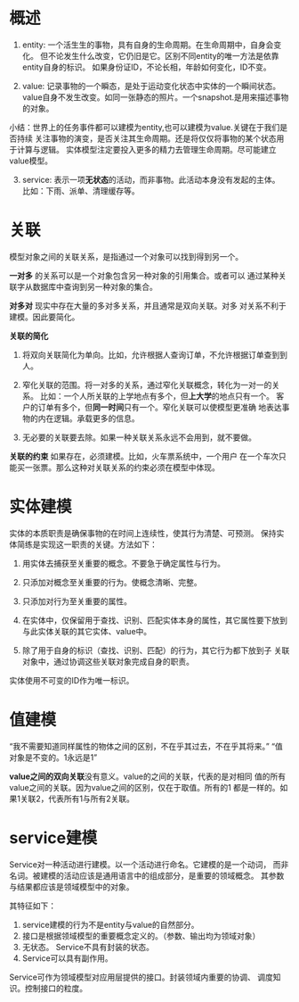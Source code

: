 # 概述

1. entity: 一个活生生的事物，具有自身的生命周期。在生命周期中，自身会变化。
但不论发生什么改变，它仍旧是它。区别不同entity的唯一方法是依靠entity自身的标识。
如果身份证ID，不论长相，年龄如何变化，ID不变。

2. value: 记录事物的一个瞬态，是处于运动变化状态中实体的一个瞬间状态。
value自身不发生改变。如同一张静态的照片。一个snapshot.是用来描述事物的对象。

小结：世界上的任务事件都可以建模为entity,也可以建模为value.关键在于我们是否持续
关注事物的演变，是否关注其生命周期。还是将仅仅将事物的某个状态用于计算与逻辑。
实体模型注定要投入更多的精力去管理生命周期。尽可能建立value模型。

3. service: 表示一项**无状态**的活动，而非事物。此活动本身没有发起的主体。
比如：下雨、派单、清理缓存等。


# 关联
模型对象之间的关联关系，是指通过一个对象可以找到得到另一个。

**一对多** 的关系可以是一个对象包含另一种对象的引用集合。或者可以
通过某种关联字从数据库中查询到另一种对象的集合。

**对多对** 现实中存在大量的多对多关系，并且通常是双向关联。对多
对关系不利于建模。因此要简化。

**关联的简化**
1. 将双向关联简化为单向。比如，允许根据人查询订单，不允许根据订单查到到人。

2. 窄化关联的范围。将一对多的关系，通过窄化关联概念，转化为一对一的关系。
比如：一个人所关联的上学地点有多个，但**上大学**的地点只有一个。
客户的订单有多个，但**同一时间**只有一个。窄化关联可以使模型更准确
地表达事物的内在逻辑。承载更多的信息。

3. 无必要的关联要去除。如果一种关联关系永远不会用到，就不要做。

**关联的约束** 如果存在，必须建模。比如，火车票系统中，一个用户
在一个车次只能买一张票。那么这种对关联关系的约束必须在模型中体现。

# 实体建模

实体的本质职责是确保事物的在时间上连续性，使其行为清楚、可预测。
保持实体简练是实现这一职责的关键。方法如下：

1. 用实体去捕获至关重要的概念。不要急于确定属性与行为。

2. 只添加对概念至关重要的行为。使概念清晰、完整。

3. 只添加对行为至关重要的属性。

4. 在实体中，仅保留用于查找、识别、匹配实体本身的属性，其它属性要下放到
与此实体关联的其它实体、value中。

5. 除了用于自身的标识（查找、识别、匹配）的行为，其它行为都下放到子
关联对象中，通过协调这些关联对象完成自身的职责。

实体使用不可变的ID作为唯一标识。

# 值建模

“我不需要知道同样属性的物体之间的区别，不在乎其过去，不在乎其将来。”
“值对象是不变的。1永远是1”

**value之间的双向关联**没有意义。value的之间的关联，代表的是对相同
值的所有value之间的关联。因为value之间的区别，仅在于取值。所有的1
都是一样的。如果1关联2，代表所有1与所有2关联。

# service建模

Service对一种活动进行建模。以一个活动进行命名。它建模的是一个动词，
而非名词。被建模的活动应该是通用语言中的组成部分，是重要的领域概念。
其参数与结果都应该是领域模型中的对象。

其特征如下：
1. service建模的行为不是entity与value的自然部分。
2. 接口是根据领域模型的重要概念定义的。（参数、输出均为领域对象）
3. 无状态。 Service不具有封装的状态。
4. Service可以具有副作用。

Service可作为领域模型对应用层提供的接口。封装领域内重要的协调、
调度知识。控制接口的粒度。


